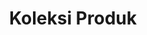 ---
title: Koleksi Produk
description: Koleksi Produk
sections:
  - type: hero_section
    title: Semua Koleksi Produk
    align: center
    has_background: true
    design:
      container: false
      background:
        color: gray
        gradient_start: ''
        gradient_end: ''
        image: uploads/banner.jpg
        image_size: cover
        image_position: center
        image_aspect_ratio: 21
  - type: collections_filter_section
    template: collections_filter_section
    title: semua produk
    url: /collections
    label: lihat koleksi
    filter: collections
---